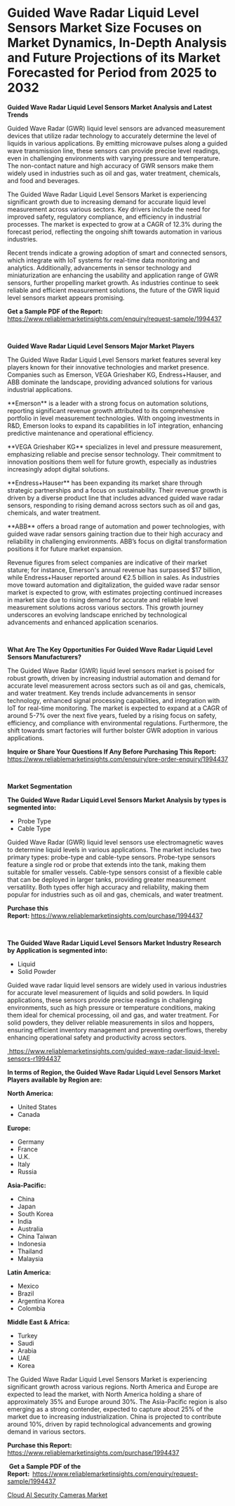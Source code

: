 <p><h1>Guided Wave Radar Liquid Level Sensors Market Size Focuses on Market Dynamics, In-Depth Analysis and Future Projections of its Market Forecasted for Period from 2025 to 2032</h1></p><p><strong>Guided Wave Radar Liquid Level Sensors Market Analysis and Latest Trends</strong></p>
<p><p>Guided Wave Radar (GWR) liquid level sensors are advanced measurement devices that utilize radar technology to accurately determine the level of liquids in various applications. By emitting microwave pulses along a guided wave transmission line, these sensors can provide precise level readings, even in challenging environments with varying pressure and temperature. The non-contact nature and high accuracy of GWR sensors make them widely used in industries such as oil and gas, water treatment, chemicals, and food and beverages.</p><p>The Guided Wave Radar Liquid Level Sensors Market is experiencing significant growth due to increasing demand for accurate liquid level measurement across various sectors. Key drivers include the need for improved safety, regulatory compliance, and efficiency in industrial processes. The market is expected to grow at a CAGR of 12.3% during the forecast period, reflecting the ongoing shift towards automation in various industries. </p><p>Recent trends indicate a growing adoption of smart and connected sensors, which integrate with IoT systems for real-time data monitoring and analytics. Additionally, advancements in sensor technology and miniaturization are enhancing the usability and application range of GWR sensors, further propelling market growth. As industries continue to seek reliable and efficient measurement solutions, the future of the GWR liquid level sensors market appears promising.</p></p>
<p><strong>Get a Sample PDF of the Report:&nbsp;</strong> <a href="https://www.reliablemarketinsights.com/enquiry/request-sample/1994437?utm_campaign=2382&utm_medium=2&utm_source=Github&utm_content=ia&utm_term=13022025&utm_id=guided-wave-radar-liquid-level-sensors">https://www.reliablemarketinsights.com/enquiry/request-sample/1994437</a></p>
<p>&nbsp;</p>
<p><strong>Guided Wave Radar Liquid Level Sensors Major Market Players</strong></p>
<p><p>The Guided Wave Radar Liquid Level Sensors market features several key players known for their innovative technologies and market presence. Companies such as Emerson, VEGA Grieshaber KG, Endress+Hauser, and ABB dominate the landscape, providing advanced solutions for various industrial applications.</p><p>**Emerson** is a leader with a strong focus on automation solutions, reporting significant revenue growth attributed to its comprehensive portfolio in level measurement technologies. With ongoing investments in R&D, Emerson looks to expand its capabilities in IoT integration, enhancing predictive maintenance and operational efficiency.</p><p>**VEGA Grieshaber KG** specializes in level and pressure measurement, emphasizing reliable and precise sensor technology. Their commitment to innovation positions them well for future growth, especially as industries increasingly adopt digital solutions.</p><p>**Endress+Hauser** has been expanding its market share through strategic partnerships and a focus on sustainability. Their revenue growth is driven by a diverse product line that includes advanced guided wave radar sensors, responding to rising demand across sectors such as oil and gas, chemicals, and water treatment.</p><p>**ABB** offers a broad range of automation and power technologies, with guided wave radar sensors gaining traction due to their high accuracy and reliability in challenging environments. ABB’s focus on digital transformation positions it for future market expansion.</p><p>Revenue figures from select companies are indicative of their market stature; for instance, Emerson's annual revenue has surpassed $17 billion, while Endress+Hauser reported around €2.5 billion in sales. As industries move toward automation and digitalization, the guided wave radar sensor market is expected to grow, with estimates projecting continued increases in market size due to rising demand for accurate and reliable level measurement solutions across various sectors. This growth journey underscores an evolving landscape enriched by technological advancements and enhanced application scenarios.</p></p>
<p>&nbsp;</p>
<p><strong>What Are The Key Opportunities For Guided Wave Radar Liquid Level Sensors Manufacturers?</strong></p>
<p><p>The Guided Wave Radar (GWR) liquid level sensors market is poised for robust growth, driven by increasing industrial automation and demand for accurate level measurement across sectors such as oil and gas, chemicals, and water treatment. Key trends include advancements in sensor technology, enhanced signal processing capabilities, and integration with IoT for real-time monitoring. The market is expected to expand at a CAGR of around 5-7% over the next five years, fueled by a rising focus on safety, efficiency, and compliance with environmental regulations. Furthermore, the shift towards smart factories will further bolster GWR adoption in various applications.</p></p>
<p><strong>Inquire or Share Your Questions If Any Before Purchasing This Report:</strong> <a href="https://www.reliablemarketinsights.com/enquiry/pre-order-enquiry/1994437?utm_campaign=2382&utm_medium=2&utm_source=Github&utm_content=ia&utm_term=13022025&utm_id=guided-wave-radar-liquid-level-sensors">https://www.reliablemarketinsights.com/enquiry/pre-order-enquiry/1994437</a></p>
<p>&nbsp;</p>
<p><strong>Market Segmentation</strong></p>
<p><strong>The Guided Wave Radar Liquid Level Sensors Market Analysis by types is segmented into:</strong></p>
<p><ul><li>Probe Type</li><li>Cable Type</li></ul></p>
<p><p>Guided Wave Radar (GWR) liquid level sensors use electromagnetic waves to determine liquid levels in various applications. The market includes two primary types: probe-type and cable-type sensors. Probe-type sensors feature a single rod or probe that extends into the tank, making them suitable for smaller vessels. Cable-type sensors consist of a flexible cable that can be deployed in larger tanks, providing greater measurement versatility. Both types offer high accuracy and reliability, making them popular for industries such as oil and gas, chemicals, and water treatment.</p></p>
<p><strong>Purchase this Report:&nbsp;</strong><a href="https://www.reliablemarketinsights.com/purchase/1994437?utm_campaign=2382&utm_medium=2&utm_source=Github&utm_content=ia&utm_term=13022025&utm_id=guided-wave-radar-liquid-level-sensors">https://www.reliablemarketinsights.com/purchase/1994437</a></p>
<p>&nbsp;</p>
<p><strong>The Guided Wave Radar Liquid Level Sensors Market Industry Research by Application is segmented into:</strong></p>
<p><ul><li>Liquid</li><li>Solid Powder</li></ul></p>
<p><p>Guided wave radar liquid level sensors are widely used in various industries for accurate level measurement of liquids and solid powders. In liquid applications, these sensors provide precise readings in challenging environments, such as high pressure or temperature conditions, making them ideal for chemical processing, oil and gas, and water treatment. For solid powders, they deliver reliable measurements in silos and hoppers, ensuring efficient inventory management and preventing overflows, thereby enhancing operational safety and productivity across sectors.</p></p>
<p><a href="https://www.reliablemarketinsights.com/guided-wave-radar-liquid-level-sensors-r1994437?utm_campaign=2382&utm_medium=2&utm_source=Github&utm_content=ia&utm_term=13022025&utm_id=guided-wave-radar-liquid-level-sensors">&nbsp;https://www.reliablemarketinsights.com/guided-wave-radar-liquid-level-sensors-r1994437</a></p>
<p><strong>In terms of Region, the Guided Wave Radar Liquid Level Sensors Market Players available by Region are:</strong></p>
<p>
    <p> <strong> North America: </strong>
        <ul>
            <li>United States</li>
            <li>Canada</li>
        </ul>
        </p> 
    <p> <strong> Europe: </strong>
        <ul>
            <li>Germany</li>
            <li>France</li>
            <li>U.K.</li>
            <li>Italy</li>
            <li>Russia</li>
        </ul>
        </p> 
    <p> <strong> Asia-Pacific: </strong>
        <ul>
            <li>China</li>
            <li>Japan</li>
            <li>South Korea</li>
            <li>India</li>
            <li>Australia</li>
            <li>China Taiwan</li>
            <li>Indonesia</li>
            <li>Thailand</li>
            <li>Malaysia</li>
        </ul>
        </p> 
    <p> <strong> Latin America: </strong>
        <ul>
            <li>Mexico</li>
            <li>Brazil</li>
            <li>Argentina Korea</li>
            <li>Colombia</li>
        </ul>
        </p> 
    <p> <strong> Middle East & Africa: </strong>
        <ul>
            <li>Turkey</li>
            <li>Saudi</li>
            <li>Arabia</li>
            <li>UAE</li>
            <li>Korea</li>
        </ul>
    </p>
    </p>
<p><p>The Guided Wave Radar Liquid Level Sensors Market is experiencing significant growth across various regions. North America and Europe are expected to lead the market, with North America holding a share of approximately 35% and Europe around 30%. The Asia-Pacific region is also emerging as a strong contender, expected to capture about 25% of the market due to increasing industrialization. China is projected to contribute around 10%, driven by rapid technological advancements and growing demand in various sectors.</p></p>
<p><strong>Purchase this Report: </strong><a href="https://www.reliablemarketinsights.com/purchase/1994437?utm_campaign=2382&utm_medium=2&utm_source=Github&utm_content=ia&utm_term=13022025&utm_id=guided-wave-radar-liquid-level-sensors">https://www.reliablemarketinsights.com/purchase/1994437</a></p>
<p>&nbsp;<strong>Get a Sample PDF of the Report:&nbsp;&nbsp;</strong><a href="https://www.reliablemarketinsights.com/enquiry/request-sample/1994437?utm_campaign=2382&utm_medium=2&utm_source=Github&utm_content=ia&utm_term=13022025&utm_id=guided-wave-radar-liquid-level-sensors">https://www.reliablemarketinsights.com/enquiry/request-sample/1994437</a></p>
<p><strong></strong></p>
<p><p><a href="https://github.com/yazminwollma30/Market-Research-Report-List-1/blob/main/cloud-ai-security-cameras-market.md?utm_campaign=2382&utm_medium=2&utm_source=Github&utm_content=ia&utm_term=13022025&utm_id=guided-wave-radar-liquid-level-sensors">Cloud AI Security Cameras Market</a></p></p>